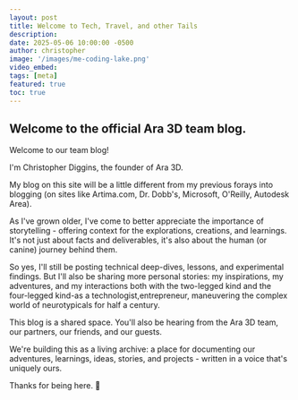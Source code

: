 ```yaml
---
layout: post
title: Welcome to Tech, Travel, and other Tails
description:
date: 2025-05-06 10:00:00 -0500
author: christopher
image: '/images/me-coding-lake.png'
video_embed: 
tags: [meta]
featured: true
toc: true
---
```


## Welcome to the official Ara 3D team blog. 

Welcome to our team blog!

I'm Christopher Diggins, the founder of Ara 3D.

My blog on this site will be a little different from my previous forays into blogging (on sites like Artima.com, Dr. Dobb's, Microsoft, O'Reilly, Autodesk Area).

As I've grown older, I've come to better appreciate the importance of storytelling - offering context for the explorations, creations, and learnings. It's not just about facts and deliverables, it's also about the human (or canine) journey behind them.

So yes, I'll still be posting technical deep-dives, lessons, and experimental findings. But I'll also be sharing more personal stories: my inspirations, my adventures, and my interactions both with the two-legged kind and the four-legged kind-as a technologist,entrepreneur, maneuvering the complex world of neurotypicals for half a century. 

This blog is a shared space. You'll also be hearing from the Ara 3D team, our partners, our friends, and our guests. 

We're building this as a living archive: a place for documenting our adventures, learnings, ideas, stories, and projects - written in a voice that's uniquely ours. 

Thanks for being here. 🤗


